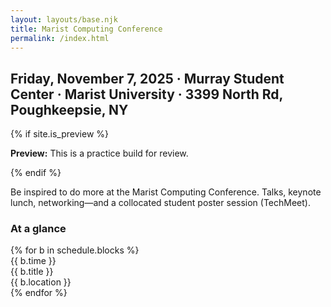 ```yaml
---
layout: layouts/base.njk
title: Marist Computing Conference
permalink: /index.html
---
```


<section class="hero">
  <h2>Friday, November 7, 2025 · Murray Student Center · Marist University · 3399 North Rd, Poughkeepsie, NY</h2>

  {% if site.is_preview %}<p><strong>Preview:</strong> This is a practice build for review.</p>{% endif %}
  <p>Be inspired to do more at the Marist Computing Conference. Talks, keynote lunch, networking—and a collocated student poster session (TechMeet).</p>
  <div class="cta-row">

  </div>
</section>

<section class="schedule">
  <h3>At a glance</h3>
  {% for b in schedule.blocks %}
    <div class="schedule-item">
      <div class="time">{{ b.time }}</div>
      <div class="title">{{ b.title }}</div>
      <div class="location">{{ b.location }}</div>
    </div>
  {% endfor %}
</section>

